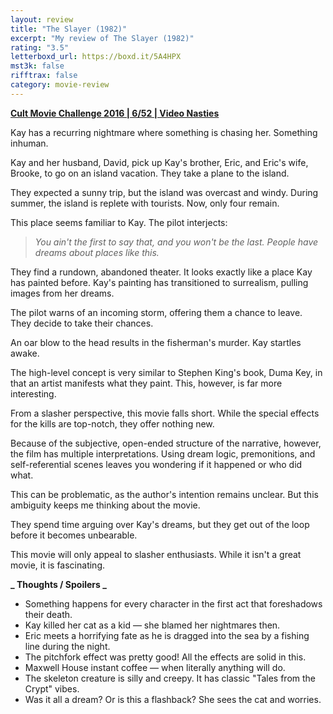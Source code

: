 ```yaml
---
layout: review
title: "The Slayer (1982)"
excerpt: "My review of The Slayer (1982)"
rating: "3.5"
letterboxd_url: https://boxd.it/5A4HPX
mst3k: false
rifftrax: false
category: movie-review
---
```


<b><a href="">Cult Movie Challenge 2016 | 6/52 | Video Nasties</a></b>

Kay has a recurring nightmare where something is chasing her. Something inhuman.

Kay and her husband, David, pick up Kay's brother, Eric, and Eric's wife, Brooke, to go on an island vacation. They take a plane to the island.

They expected a sunny trip, but the island was overcast and windy. During summer, the island is replete with tourists. Now, only four remain.

This place seems familiar to Kay. The pilot interjects:

<blockquote><i>You ain't the first to say that, and you won't be the last. People have dreams about places like this.</i></blockquote>

They find a rundown, abandoned theater. It looks exactly like a place Kay has painted before. Kay's painting has transitioned to surrealism, pulling images from her dreams.

The pilot warns of an incoming storm, offering them a chance to leave. They decide to take their chances.

An oar blow to the head results in the fisherman's murder. Kay startles awake.

The high-level concept is very similar to Stephen King's book, Duma Key, in that an artist manifests what they paint. This, however, is far more interesting.

From a slasher perspective, this movie falls short. While the special effects for the kills are top-notch, they offer nothing new.

Because of the subjective, open-ended structure of the narrative, however, the film has multiple interpretations. Using dream logic, premonitions, and self-referential scenes leaves you wondering if it happened or who did what.

This can be problematic, as the author's intention remains unclear. But this ambiguity keeps me thinking about the movie.

They spend time arguing over Kay's dreams, but they get out of the loop before it becomes unbearable.

This movie will only appeal to slasher enthusiasts. While it isn't a great movie, it is fascinating.

<b>**_ Thoughts / Spoilers _**</b>

- Something happens for every character in the first act that foreshadows their death.
- Kay killed her cat as a kid — she blamed her nightmares then.
- Eric meets a horrifying fate as he is dragged into the sea by a fishing line during the night.
- The pitchfork effect was pretty good! All the effects are solid in this.
- Maxwell House instant coffee — when literally anything will do.
- The skeleton creature is silly and creepy. It has classic "Tales from the Crypt" vibes.
- Was it all a dream? Or is this a flashback? She sees the cat and worries.
